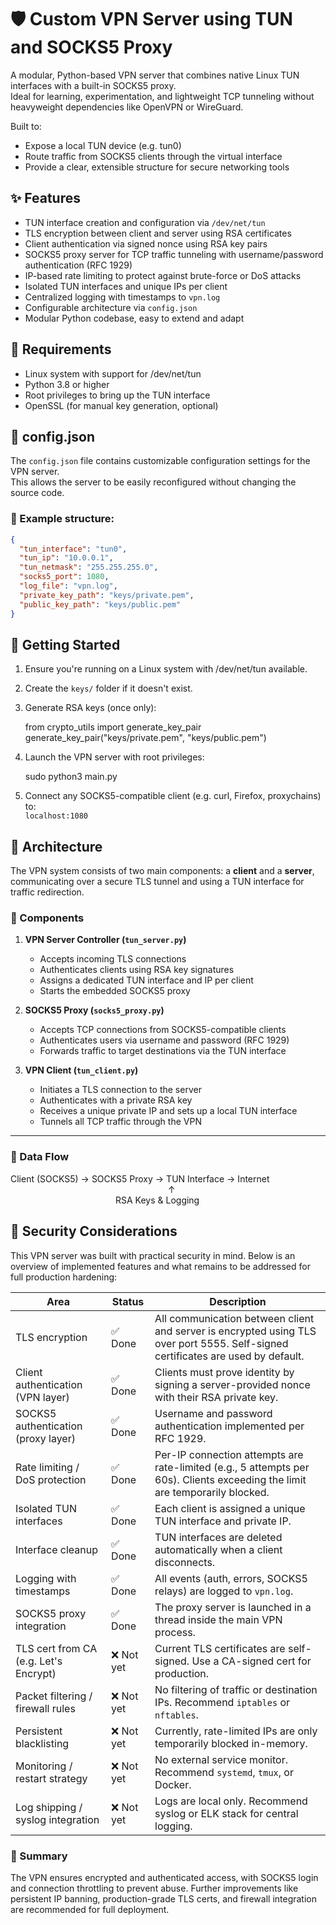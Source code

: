 ﻿# 🛡️ Custom VPN Server using TUN and SOCKS5 Proxy

A modular, Python-based VPN server that combines native Linux TUN interfaces with a built-in SOCKS5 proxy.  
Ideal for learning, experimentation, and lightweight TCP tunneling without heavyweight dependencies like OpenVPN or WireGuard.

Built to:
- Expose a local TUN device (e.g. tun0)
- Route traffic from SOCKS5 clients through the virtual interface
- Provide a clear, extensible structure for secure networking tools

## ✨ Features

- TUN interface creation and configuration via `/dev/net/tun`
- TLS encryption between client and server using RSA certificates
- Client authentication via signed nonce using RSA key pairs
- SOCKS5 proxy server for TCP traffic tunneling with username/password authentication (RFC 1929)
- IP-based rate limiting to protect against brute-force or DoS attacks
- Isolated TUN interfaces and unique IPs per client
- Centralized logging with timestamps to `vpn.log`
- Configurable architecture via `config.json`
- Modular Python codebase, easy to extend and adapt


## 🧰 Requirements

- Linux system with support for /dev/net/tun
- Python 3.8 or higher
- Root privileges to bring up the TUN interface
- OpenSSL (for manual key generation, optional)


## 📄 config.json

The `config.json` file contains customizable configuration settings for the VPN server.  
This allows the server to be easily reconfigured without changing the source code.

### 🔧 Example structure:

```json
{
  "tun_interface": "tun0",
  "tun_ip": "10.0.0.1",
  "tun_netmask": "255.255.255.0",
  "socks5_port": 1080,
  "log_file": "vpn.log",
  "private_key_path": "keys/private.pem",
  "public_key_path": "keys/public.pem"
}

```

## 🚀 Getting Started

1. Ensure you're running on a Linux system with /dev/net/tun available.
2. Create the `keys/` folder if it doesn't exist.
3. Generate RSA keys (once only):

   from crypto_utils import generate_key_pair  
   generate_key_pair("keys/private.pem", "keys/public.pem")

4. Launch the VPN server with root privileges:

   sudo python3 main.py

5. Connect any SOCKS5-compatible client (e.g. curl, Firefox, proxychains) to:  
   `localhost:1080`


## 🧱 Architecture

The VPN system consists of two main components: a **client** and a **server**, communicating over a secure TLS tunnel and using a TUN interface for traffic redirection.

### 🔧 Components

1. **VPN Server Controller (`tun_server.py`)**  
   - Accepts incoming TLS connections  
   - Authenticates clients using RSA key signatures  
   - Assigns a dedicated TUN interface and IP per client  
   - Starts the embedded SOCKS5 proxy  

2. **SOCKS5 Proxy (`socks5_proxy.py`)**  
   - Accepts TCP connections from SOCKS5-compatible clients  
   - Authenticates users via username and password (RFC 1929)  
   - Forwards traffic to target destinations via the TUN interface  

3. **VPN Client (`tun_client.py`)**  
   - Initiates a TLS connection to the server  
   - Authenticates with a private RSA key  
   - Receives a unique private IP and sets up a local TUN interface  
   - Tunnels all TCP traffic through the VPN

---

### 🔁 Data Flow

Client (SOCKS5) → SOCKS5 Proxy → TUN Interface → Internet  
                  ↑  
            RSA Keys & Logging


## 🔐 Security Considerations

This VPN server was built with practical security in mind. Below is an overview of implemented features and what remains to be addressed for full production hardening:

| Area                                | Status      | Description                                                                 |
|-------------------------------------|-------------|-----------------------------------------------------------------------------|
| TLS encryption                      | ✅ Done      | All communication between client and server is encrypted using TLS over port 5555. Self-signed certificates are used by default. |
| Client authentication (VPN layer)   | ✅ Done      | Clients must prove identity by signing a server-provided nonce with their RSA private key. |
| SOCKS5 authentication (proxy layer) | ✅ Done      | Username and password authentication implemented per RFC 1929.              |
| Rate limiting / DoS protection      | ✅ Done      | Per-IP connection attempts are rate-limited (e.g., 5 attempts per 60s). Clients exceeding the limit are temporarily blocked. |
| Isolated TUN interfaces             | ✅ Done      | Each client is assigned a unique TUN interface and private IP.              |
| Interface cleanup                   | ✅ Done      | TUN interfaces are deleted automatically when a client disconnects.         |
| Logging with timestamps             | ✅ Done      | All events (auth, errors, SOCKS5 relays) are logged to `vpn.log`.           |
| SOCKS5 proxy integration            | ✅ Done      | The proxy server is launched in a thread inside the main VPN process.       |
| TLS cert from CA (e.g. Let's Encrypt)| ❌ Not yet  | Current TLS certificates are self-signed. Use a CA-signed cert for production. |
| Packet filtering / firewall rules   | ❌ Not yet   | No filtering of traffic or destination IPs. Recommend `iptables` or `nftables`. |
| Persistent blacklisting             | ❌ Not yet   | Currently, rate-limited IPs are only temporarily blocked in-memory.         |
| Monitoring / restart strategy       | ❌ Not yet   | No external service monitor. Recommend `systemd`, `tmux`, or Docker.        |
| Log shipping / syslog integration   | ❌ Not yet   | Logs are local only. Recommend syslog or ELK stack for central logging.     |

### 🧠 Summary

The VPN ensures encrypted and authenticated access, with SOCKS5 login and connection throttling to prevent abuse. Further improvements like persistent IP banning, production-grade TLS certs, and firewall integration are recommended for full deployment.

